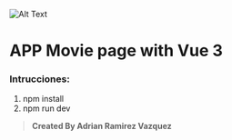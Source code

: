 ![Alt Text](https://media.giphy.com/media/VxbP9tLeKzazm/giphy.gif)
# APP Movie page with Vue 3

### Intrucciones:
1. npm install
2. npm run dev

> **Created By Adrian Ramirez Vazquez**
